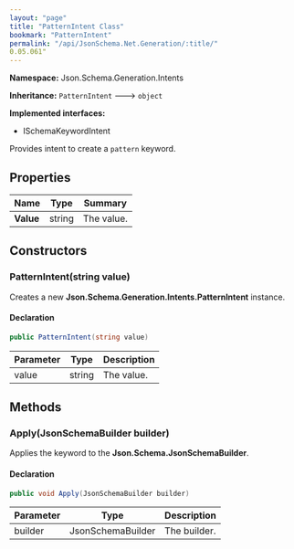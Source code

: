 ```yaml
---
layout: "page"
title: "PatternIntent Class"
bookmark: "PatternIntent"
permalink: "/api/JsonSchema.Net.Generation/:title/"
0.05.061"
---
```

**Namespace:** Json.Schema.Generation.Intents

**Inheritance:**
`PatternIntent`
 🡒 
`object`

**Implemented interfaces:**

- ISchemaKeywordIntent

Provides intent to create a `pattern` keyword.

## Properties

| Name | Type | Summary |
|---|---|---|
| **Value** | string | The value. |

## Constructors

### PatternIntent(string value)

Creates a new **Json.Schema.Generation.Intents.PatternIntent** instance.

#### Declaration

```c#
public PatternIntent(string value)
```

| Parameter | Type | Description |
|---|---|---|
| value | string | The value. |


## Methods

### Apply(JsonSchemaBuilder builder)

Applies the keyword to the **Json.Schema.JsonSchemaBuilder**.

#### Declaration

```c#
public void Apply(JsonSchemaBuilder builder)
```

| Parameter | Type | Description |
|---|---|---|
| builder | JsonSchemaBuilder | The builder. |


